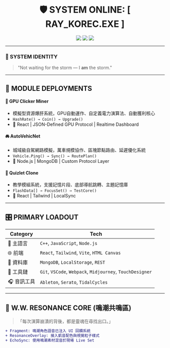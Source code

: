 <h1 align="center">
  🛡️ SYSTEM ONLINE: [ RAY_KOREC.EXE ]
</h1>

<p align="center">
  <img src="https://img.shields.io/badge/Firmware-v3.4.7-red?style=flat-square&logo=gnubash"/>
  <img src="https://img.shields.io/badge/Protocol-W.W.RESONANCE-0055ff?style=flat-square"/>
  <img src="https://img.shields.io/badge/GPU%20Core%20Load-98%25-critical?style=flat-square&color=ff003c"/>
</p>

---

### 🧩 SYSTEM IDENTITY


> "Not waiting for the storm — I **am** the storm."

---

## 🔧 MODULE DEPLOYMENTS

#### 🧱 GPU Clicker Miner
- 模擬型資源爆肝系統，GPU自動運作、自定義電力演算法、自動獲利核心
- `HashRate() → Coin() → Upgrade()`
- 🔩 React | JSON-Defined GPU Protocol | Realtime Dashboard

#### 🚘 AutoVehicNet
- 城域級自駕網路模擬，萬車規模協作、區塊節點路由、延遲優化系統
- `Vehicle.Ping() → Sync() → RoutePlan()`
- 🔩 Node.js | MongoDB | Custom Protocol Layer

#### 📘 Quizlet Clone
- 教學模組系統，支援記憶片段、底部導航跳轉、主題記憶庫
- `FlashData[] → FocusSet() → TestCore()`
- 🔩 React | Tailwind | LocalSync

---

## 🎛 PRIMARY LOADOUT

| Category | Tech |
|---|---|
| 🔁 主語言 | `C++`, `JavaScript`, `Node.js` |
| 🌐 前端 | `React`, `Tailwind`, `Vite`, `HTML Canvas` |
| 💾 資料庫 | `MongoDB`, `LocalStorage`, `REST` |
| 🧠 工具鏈 | `Git`, `VSCode`, `Webpack`, `Midjourney`, `TouchDesigner` |
| 🎧 音訊工具 | `Ableton`, `Serato`, `TidalCycles` |

---

## 🔮 W.W. RESONANCE CORE (鳴潮共鳴區)

> 「每次演算崩潰的背後，都是靈魂在尋找出口。」

```diff
+ Fragment: 鳴潮角色語音已注入 UI 回饋系統
+ ResonanceOverlay: 接入凱音配色與視覺粒子樣式
+ EchoSync: 使用鳴潮素材混音於現場 Live Set
